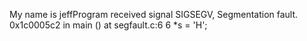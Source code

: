 My name is jeffProgram received signal SIGSEGV, Segmentation fault.
0x1c0005c2 in main () at segfault.c:6
6               *s = 'H';